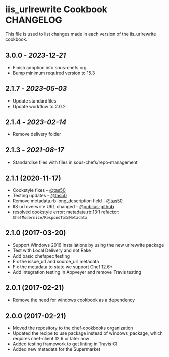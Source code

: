 # iis_urlrewrite Cookbook CHANGELOG

This file is used to list changes made in each version of the iis_urlrewrite cookbook.

## 3.0.0 - *2023-12-21*

* Finish adoption into sous-chefs org
* Bump minimum required version to 15.3

## 2.1.7 - *2023-05-03*

* Update standardfiles
* Update workflow to 2.0.2

## 2.1.4 - *2023-02-14*

* Remove delivery folder

## 2.1.3 - *2021-08-17*

* Standardise files with files in sous-chefs/repo-management

## 2.1.1 (2020-11-17)

* Cookstyle fixes - [@tas50](https://github.com/tas50)
* Testing updates - [@tas50](https://github.com/tas50)
* Remove metadata.rb long_description field - [@tas50](https://github.com/tas50)
* IIS url overwrite URL changed - [@publius-github](https://github.com/publius-github)
* resolved cookstyle error: metadata.rb:13:1 refactor: `ChefModernize/RespondToInMetadata`

## 2.1.0 (2017-03-20)

* Support Windows 2016 installations by using the new urlrewrite package
* Test with Local Delivery and not Rake
* Add basic chefspec testing
* Fix the issue_url and source_url metadata
* Fix the metadata to state we support Chef 12.6+
* Add integration testing in Appveyer and remove Travis testing

## 2.0.1 (2017-02-21)

* Remove the need for windows cookbook as a dependency

## 2.0.0 (2017-02-21)

* Moved the repository to the chef-cookbooks organization
* Updated the recipe to use package instead of windows_package, which requires chef-client 12.6 or later now
* Added testing framework to get linting in Travis CI
* Added new metadata for the Supermarket
